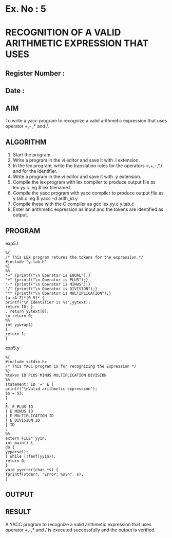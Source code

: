 # Ex. No : 5	
# RECOGNITION OF A VALID ARITHMETIC EXPRESSION THAT USES
## Register Number :
## Date : 

## AIM   
To write a yacc program to recognize a valid arithmetic expression that uses operator +,- ,* and /.

## ALGORITHM
1.	Start the program.
2.	Write a program in the vi editor and save it with .l extension.
3.	In the lex program, write the translation rules for the operators =,+,-,*,/ and for the identifier.
4.	Write a program in the vi editor and save it with .y extension.
5.	Compile the lex program with lex compiler to produce output file as lex.yy.c. eg $ lex filename.l
6.	Compile the yacc program with yacc compiler to produce output file as y.tab.c. eg $ yacc –d arith_id.y
7.	Compile these with the C compiler as gcc lex.yy.c y.tab.c
8.	Enter an arithmetic expression as input and the tokens are identified as output.

## PROGRAM

exp5.l

	%{ 
	/* This LEX program returns the tokens for the expression */ 
	#include "y.tab.h" 
	%} 
	%% 
	"=" {printf("\n Operator is EQUAL");} 
	"+" {printf("\n Operator is PLUS");} 
	"-" {printf("\n Operator is MINUS");} 
	"/" {printf("\n Operator is DIVISION");} 
	"*" {printf("\n Operator is MULTIPLICATION");} 
	[a-zA-Z]*[0-9]* { 
	printf("\n Identifier is %s",yytext); 
	return ID; } 
	. return yytext[0]; 	
	\n return 0; 
	%% 	
	int yywrap() 
	{ 
	return 1; 
	}

exp5.y
	
 	%{
	#include <stdio.h>
	/* This YACC program is for recognizing the Expression */
	%}
	%token ID PLUS MINUS MULTIPLICATION DIVISION
	%%
	statement: ID '=' E {
	printf("\nValid arithmetic expression");	
	$$ = $3;
	}
	;
	E: E PLUS ID
	| E MINUS ID
	| E MULTIPLICATION ID
	| E DIVISION ID
	| ID
	;
	%%
	extern FILE* yyin;
	int main() {
	do {
	yyparse();
	} while (!feof(yyin));
	return 0;
	}
	void yyerror(char *s) {
	fprintf(stderr, "Error: %s\n", s);
	}

## OUTPUT 

## RESULT
A YACC program to recognize a valid arithmetic expression that uses operator +,-,* and / is executed successfully and the output is verified.

